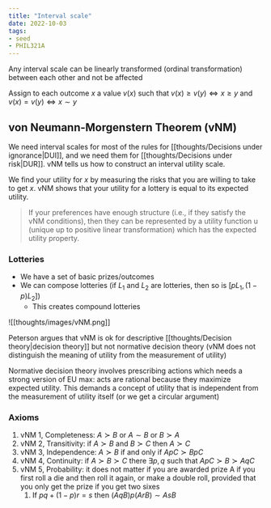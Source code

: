 ```yaml
---
title: "Interval scale"
date: 2022-10-03
tags:
- seed
- PHIL321A
---
```


Any interval scale can be linearly transformed (ordinal transformation) between each other and not be affected

Assign to each outcome $x$ a value $v(x)$ such that $v(x) \geq v(y) \iff x \geq y$ and $v(x) = v(y) \iff x \sim y$

## von Neumann-Morgenstern Theorem (vNM)

We need interval scales for most of the rules for [[thoughts/Decisions under ignorance|DUI]], and we need them for [[thoughts/Decisions under risk|DUR]]. vNM tells us how to construct an interval utility scale.

We find your utility for $x$ by measuring the risks that you are willing to take to get $x$. vNM shows that your utility for a lottery is equal to its expected utility.

> If your preferences have enough structure (i.e., if they satisfy the vNM conditions), then they can be represented by a utility function u (unique up to positive linear transformation) which has the expected utility property.

### Lotteries
- We have a set of basic prizes/outcomes
- We can compose lotteries (if $L_1$ and $L_2$ are lotteries, then so is $[pL_1, (1-p)L_2]$)
	- This creates compound lotteries


![[thoughts/images/vNM.png]]

Peterson argues that vNM is ok for descriptive [[thoughts/Decision theory|decision theory]] but not normative decision theory (vNM does not distinguish the meaning of utility from the measurement of utility)

Normative decision theory involves prescribing actions which needs a strong version of EU max: acts are rational because they maximize expected utility. This demands a concept of utility that is independent from the measurement of utility itself (or we get a circular argument)

### Axioms
1. vNM 1, Completeness: $A \succ B$ or $A \sim B$ or $B \succ A$
2. vNM 2, Transitivity: if $A \succ B$ and $B \succ C$ then $A \succ C$
3. vNM 3, Independence: $A \succ B$ if and only if $ApC \succ BpC$
4. vNM 4, Continuity: if $A \succ B \succ C$ there $\exists p, q$ such that $ApC \succ B \succ AqC$
5. vNM 5, Probability: it does not matter if you are awarded prize A if you first roll a die and then roll it again, or make a double roll, provided that you only get the prize if you get two sixes
	1. If $pq + (1-p)r = s$ then $(AqB)p(ArB) \sim AsB$